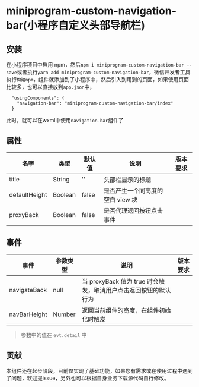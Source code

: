 # miniprogram-custom-navigation-bar(小程序自定义头部导航栏)

## 安装

在小程序项目中启用 npm，然后`npm i miniprogram-custom-navigation-bar --save`或者执行`yarn add miniprogram-custom-navigation-bar`，微信开发者工具执行`构建npm`，组件就添加到了小程序中，然后引入到用到的页面，如果使用页面比较多，也可以直接放到`app.json`中，

      "usingComponents": {
        "navigation-bar": "miniprogram-custom-navigation-bar/index"
      }

此时，就可以在wxml中使用`navigation-bar`组件了

## 属性

| 名字          | 类型    | 默认值 | 说明                             | 版本要求 |
| ------------- | ------- | ------ | -------------------------------- | -------- |
| title         | String  | ''     | 头部栏显示的标题                 |          |
| defaultHeight | Boolean | false  | 是否产生一个同高度的空白 view 块 |          |
| proxyBack     | Boolean | false  | 是否代理返回按钮点击事件         |          |

## 事件

| 事件         | 参数类型 | 说明                                                            | 版本要求 |
| ------------ | -------- | --------------------------------------------------------------- | -------- |
| navigateBack | null     | 当 proxyBack 值为 true 时会触发，取消用户点击返回按钮的默认行为 |          |
| navBarHeight | Number   | 返回当前组件的高度，在组件初始化时触发                          |          |

> 参数中的值在 `evt.detail` 中

## 贡献

本组件还在起步阶段，目前仅实现了基础功能，如果您有需求或在使用过程中遇到了问题，欢迎提issue，另外也可以根据自身业务下载源代码自行修改。